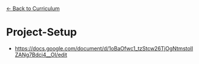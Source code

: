 [← Back to Curriculum](../)

# Project-Setup

* https://docs.google.com/document/d/1oBaOfwc1_tzStcw26TjOgNtmstolIZANg7Bdci4__OI/edit